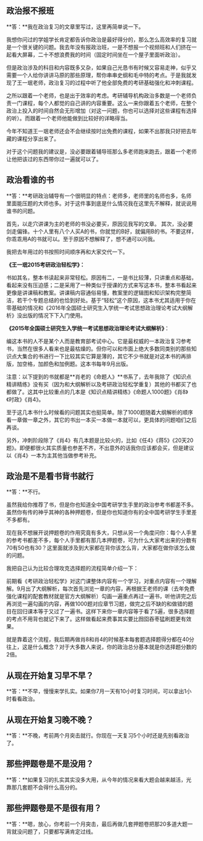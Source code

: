 ## 政治报不报班

**答：**我在政治复习的文章里写过，这里再简单说一下。

我想你问过的学姐学长肯定都告诉你政治是最好得分的，那么怎么高效率的复习就是一个很关键的问题。我去年没有报政治班，一是不想报一个视频班和人们挤在一起看大屏幕，二十不想浪费我的时间（固定时间坐在一个屋子里面听政治）。

但是政治涉及的科目和内容既多又杂，如果自己光恳书有时候又容易走神，似乎又需要一个人给你讲讲马原的那些原理，帮你串串史纲和毛中特的考点。于是我就发现了王一珉老师，政治复习的过程中听了他全部免费的考研基础强化和冲刺课程。

之所以跟着一个老师，也是出于效率的考虑。考研辅导机构政治多数是一个老师负责一门课程，每个人都觉的自己讲的内容重要。这么一来你跟着五个老师，在整个政治上投入的时间自然会无形增加（对这一问题，你也可以选择对这些课程有选择的听）。而跟着一个老师他能做到比较好的详略得当。

今年不知道王一珉老师还会不会继续按时出免费的课程，如果不出那我只好把去年藏的课程分享出来了。

对于这个问题我的建议是，没必要跟着辅导班那么多老师跑来跑去，跟着一个老师让他把该过的东西带你过一遍就可以了。

## 政治看谁的书

**答：**考研政治辅导有一个很明显的特点：老师多，老师里的名师也多，名师里面能压题的大师也多。对于这件事到底是什么情况我在这里先不解释，就说说用谁书的问题。

首先，以走穴讲课为主的老师的书没必要买，原因见我写的文章。
其次，没必要剑走偏锋。十个人里有八个人买A的书，你就觉的B好，就偏用B的书。不要这样，你乖乖用A的书就可以。至于原因不想解释了，想不通可以问我。

我把去年用过的书按照时间顺序再和大家交代一下。

**《王一珉2015考研政治轻松学》：**

书如其名，整本书读起来非常轻松。原因有二，一是书比较薄，只讲重点和基础，看起来没有压迫感；二是采用了一种类似于授课的方式来写这本书，整本书看起来更像是讲课稿和教案。讲课稿内容通俗易懂，教案里的逻辑图和知识架构完整简洁，若干个专题总结的也恰到好处。基于“轻松”这个原因，这本书尤其适用于你在零基础的情况和《2016年全国硕士研究生入学统一考试思想政治理论考试大纲解析》没出版的情况下下入门使用。

**《2015年全国硕士研究生入学统一考试思想政治理论考试大纲解析》**：

编这本书的人不是某个人而是教育部考试中心。它是最权威的一本政治复习参考书，当然在很多人看来也是最枯燥的。但你可以和市面上绝大多数同类别的那些知识点大集合的书进行一下比较其实它算是薄的，其它不少书就是对这本书的再排版，加空格，加颜色和加例题。这本书每年9月出版。

注意：以下提到的书就都是**肖老的《命题人》**书系了，去年我除了《知识点精讲精练》没有买（因为和大纲解析以及考研政治轻松学重复）其他的书都买了也都做了。这其中比较重点的几本是《知识点精讲精练》《命题人1000题》《肖8》《时政》《肖4》。

至于这几本书什么时候看的问题其实也挺简单。除了1000题随着大纲解析的顺序看一章做一章之外，其它的书出一本买一本做一本就可以，更具体的问题咱们之后再谈。

另外，冲刺阶段除了《肖4》有几本题是比较火的，比如《任4》《蒋5》《20天20题》。即便都很火其实质量也参差不齐，不出意外的话我你应该都会买，但是建议以《肖4》一本为主其他当做参考补充。

## 政治是不是看书背书就行

**答：**不行。

虽然我给你推荐了书，但是你也知道全中国考研学生手里的政治参考书都差不多。虽然你有传的神乎其神的各种押题卷，但是你也知道你有的全中国考研学生手里差不多都有。

现在我不想展开说押题卷的作用究竟有多大，只想从另一个角度问你：每个人手里的参考书都差不多，每个人手里都有那几本押题卷，可为什么大家考出来的分数有70有50也有30？这里面就涉及到大家都在背你该怎么背，大家都在做你该怎么做的问题。

我把自己认为比较合理攻克选择题的流程简单介绍一下：

前期看《考研政治轻松学》对这门课整体内容有一个学习，对重点内容有一个理解解。9月出了大纲解析，每次首先浏览一章的内容，再根据王老师的课（去年免费强化课程的配套教材就是官方大纲解析）勾画一遍重点再过一遍书，听他讲完之后再浏览一遍勾画的内容，再做1000题对应章节习题，做完之后不缺的和做错的题目在回归课本等于又过了一遍书。这样下来你一章内容等于看了5遍，很多选择题的考点不用背也就记下来了。这样做看起来费事其实要比囫囵吞枣猛刷题更有效果。

就是靠着这个流程，我后期再做肖8和肖4的时候基本每套题选择题得分都在40分往上，这是什么概念？对于大多数人来说，你的政治总分基本就是你选择题分数的2倍。

## 从现在开始复习早不早？

**答：**不早，慢慢来学扎实。如果你7月一天有10小时复习时间，可以拿出1小时看看政治。

## 从现在开始复习晚不晚？

**答：**不晚，考前两个月突击就行。你现在一天复习5个小时还是先别看政治了。

## 那些押题卷是不是没用？

**答：**如果复习的扎实其实没多大用，从今年的情况来看大题会越来越活，光靠那几套题不会得什么高分的。

## 那些押题卷是不是很有用？

**答：**嗯，放心，你考前一个月突击，最后再做几套押题卷把那20多道大题一背就没问题了，只要都写满肯定过线。